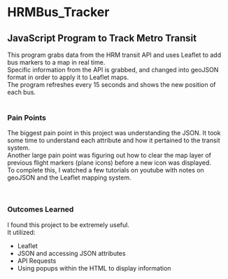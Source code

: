 # HRMBus_Tracker
<h2>JavaScript Program to Track Metro Transit</h2>
This program grabs data from the HRM transit API and uses Leaflet to add bus markers to a map in real time. </br>
Specific information from the API is grabbed, and changed into geoJSON format in order to apply it to Leaflet maps. </br>
The program refreshes every 15 seconds and shows the new position of each bus. </br>
</br>
<h3>Pain Points</h3>
<p> The biggest pain point in this project was understanding the JSON. It took some time to understand each attribute and how it pertained to the transit system.</br>
Another large pain point was figuring out how to clear the map layer of previous flight markers (plane icons) before a new icon was displayed.</br>
To complete this, I watched a few tutorials on youtube with notes on geoJSON and the Leaflet mapping system. </p></br>
<h3>Outcomes Learned</h3>
<p>I found this project to be extremely useful. </br>It utilized: </br>
<ul><li>Leaflet</li>
  <li>JSON and accessing JSON attributes</li>
  <li>API Requests</li>
  <li>Using popups within the HTML to display information</li>
</ul>
</p>



